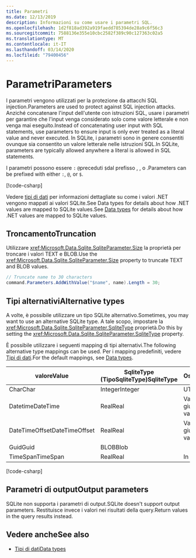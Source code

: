 ```yaml
---
title: Parametri
ms.date: 12/13/2019
description: Informazioni su come usare i parametri SQL.
ms.openlocfilehash: 1d2f818ad392a919faedd785394de28a9c6f56c3
ms.sourcegitcommit: 7588136e355e10cbc2582f389c90c127363c02a5
ms.translationtype: MT
ms.contentlocale: it-IT
ms.lasthandoff: 03/14/2020
ms.locfileid: "79400456"
---
```

# <a name="parameters"></a><span data-ttu-id="8dac6-103">Parametri</span><span class="sxs-lookup"><span data-stu-id="8dac6-103">Parameters</span></span>

<span data-ttu-id="8dac6-104">I parametri vengono utilizzati per la protezione da attacchi SQL injection.</span><span class="sxs-lookup"><span data-stu-id="8dac6-104">Parameters are used to protect against SQL injection attacks.</span></span> <span data-ttu-id="8dac6-105">Anziché concatenare l'input dell'utente con istruzioni SQL, usare i parametri per garantire che l'input venga considerato solo come valore letterale e non venga mai eseguito.</span><span class="sxs-lookup"><span data-stu-id="8dac6-105">Instead of concatenating user input with SQL statements, use parameters to ensure input is only ever treated as a literal value and never executed.</span></span> <span data-ttu-id="8dac6-106">In SQLite, i parametri sono in genere consentiti ovunque sia consentito un valore letterale nelle istruzioni SQL.</span><span class="sxs-lookup"><span data-stu-id="8dac6-106">In SQLite, parameters are typically allowed anywhere a literal is allowed in SQL statements.</span></span>

<span data-ttu-id="8dac6-107">I parametri possono essere `:` `@`preceduti `$`dal prefisso , , o .</span><span class="sxs-lookup"><span data-stu-id="8dac6-107">Parameters can be prefixed with either `:`, `@`, or `$`.</span></span>

[!code-csharp[](../../../../samples/snippets/standard/data/sqlite/HelloWorldSample/Program.cs?name=snippet_Parameter)]

<span data-ttu-id="8dac6-108">Vedere [tipi di dati](types.md) per informazioni dettagliate su come i valori .NET vengono mappati ai valori SQLite.See Data types for details about how .NET values are mapped to SQLite values.</span><span class="sxs-lookup"><span data-stu-id="8dac6-108">See [Data types](types.md) for details about how .NET values are mapped to SQLite values.</span></span>

## <a name="truncation"></a><span data-ttu-id="8dac6-109">Troncamento</span><span class="sxs-lookup"><span data-stu-id="8dac6-109">Truncation</span></span>

<span data-ttu-id="8dac6-110">Utilizzare <xref:Microsoft.Data.Sqlite.SqliteParameter.Size> la proprietà per troncare i valori TEXT e BLOB.</span><span class="sxs-lookup"><span data-stu-id="8dac6-110">Use the <xref:Microsoft.Data.Sqlite.SqliteParameter.Size> property to truncate TEXT and BLOB values.</span></span>

```csharp
// Truncate name to 30 characters
command.Parameters.AddWithValue("$name", name).Length = 30;
```

## <a name="alternative-types"></a><span data-ttu-id="8dac6-111">Tipi alternativi</span><span class="sxs-lookup"><span data-stu-id="8dac6-111">Alternative types</span></span>

<span data-ttu-id="8dac6-112">A volte, è possibile utilizzare un tipo SQLite alternativo.</span><span class="sxs-lookup"><span data-stu-id="8dac6-112">Sometimes, you may want to use an alternative SQLite type.</span></span> <span data-ttu-id="8dac6-113">A tale scopo, impostare la <xref:Microsoft.Data.Sqlite.SqliteParameter.SqliteType> proprietà.</span><span class="sxs-lookup"><span data-stu-id="8dac6-113">Do this by setting the <xref:Microsoft.Data.Sqlite.SqliteParameter.SqliteType> property.</span></span>

<span data-ttu-id="8dac6-114">È possibile utilizzare i seguenti mapping di tipi alternativi.</span><span class="sxs-lookup"><span data-stu-id="8dac6-114">The following alternative type mappings can be used.</span></span> <span data-ttu-id="8dac6-115">Per i mapping predefiniti, vedere [Tipi di dati](types.md).</span><span class="sxs-lookup"><span data-stu-id="8dac6-115">For the default mappings, see [Data types](types.md).</span></span>

| <span data-ttu-id="8dac6-116">valore</span><span class="sxs-lookup"><span data-stu-id="8dac6-116">Value</span></span>          | <span data-ttu-id="8dac6-117">SqliteType (TipoSqliteType)</span><span class="sxs-lookup"><span data-stu-id="8dac6-117">SqliteType</span></span> | <span data-ttu-id="8dac6-118">Osservazioni</span><span class="sxs-lookup"><span data-stu-id="8dac6-118">Remarks</span></span>          |
| -------------- | ---------- | ---------------- |
| <span data-ttu-id="8dac6-119">Char</span><span class="sxs-lookup"><span data-stu-id="8dac6-119">Char</span></span>           | <span data-ttu-id="8dac6-120">Integer</span><span class="sxs-lookup"><span data-stu-id="8dac6-120">Integer</span></span>    | <span data-ttu-id="8dac6-121">UTF-16</span><span class="sxs-lookup"><span data-stu-id="8dac6-121">UTF-16</span></span>           |
| <span data-ttu-id="8dac6-122">Datetime</span><span class="sxs-lookup"><span data-stu-id="8dac6-122">DateTime</span></span>       | <span data-ttu-id="8dac6-123">Real</span><span class="sxs-lookup"><span data-stu-id="8dac6-123">Real</span></span>       | <span data-ttu-id="8dac6-124">Valore del giorno giuliano</span><span class="sxs-lookup"><span data-stu-id="8dac6-124">Julian day value</span></span> |
| <span data-ttu-id="8dac6-125">DateTimeOffset</span><span class="sxs-lookup"><span data-stu-id="8dac6-125">DateTimeOffset</span></span> | <span data-ttu-id="8dac6-126">Real</span><span class="sxs-lookup"><span data-stu-id="8dac6-126">Real</span></span>       | <span data-ttu-id="8dac6-127">Valore del giorno giuliano</span><span class="sxs-lookup"><span data-stu-id="8dac6-127">Julian day value</span></span> |
| <span data-ttu-id="8dac6-128">Guid</span><span class="sxs-lookup"><span data-stu-id="8dac6-128">Guid</span></span>           | <span data-ttu-id="8dac6-129">BLOB</span><span class="sxs-lookup"><span data-stu-id="8dac6-129">Blob</span></span>       |                  |
| <span data-ttu-id="8dac6-130">TimeSpan</span><span class="sxs-lookup"><span data-stu-id="8dac6-130">TimeSpan</span></span>       | <span data-ttu-id="8dac6-131">Real</span><span class="sxs-lookup"><span data-stu-id="8dac6-131">Real</span></span>       | <span data-ttu-id="8dac6-132">In giorni</span><span class="sxs-lookup"><span data-stu-id="8dac6-132">In days</span></span>          |

[!code-csharp[](../../../../samples/snippets/standard/data/sqlite/DateAndTimeSample/Program.cs?name=snippet_SqliteType)]

## <a name="output-parameters"></a><span data-ttu-id="8dac6-133">Parametri di output</span><span class="sxs-lookup"><span data-stu-id="8dac6-133">Output parameters</span></span>

<span data-ttu-id="8dac6-134">SQLite non supporta i parametri di output.</span><span class="sxs-lookup"><span data-stu-id="8dac6-134">SQLite doesn't support output parameters.</span></span> <span data-ttu-id="8dac6-135">Restituisce invece i valori nei risultati della query.</span><span class="sxs-lookup"><span data-stu-id="8dac6-135">Return values in the query results instead.</span></span>

## <a name="see-also"></a><span data-ttu-id="8dac6-136">Vedere anche</span><span class="sxs-lookup"><span data-stu-id="8dac6-136">See also</span></span>

* [<span data-ttu-id="8dac6-137">Tipi di dati</span><span class="sxs-lookup"><span data-stu-id="8dac6-137">Data types</span></span>](types.md)
